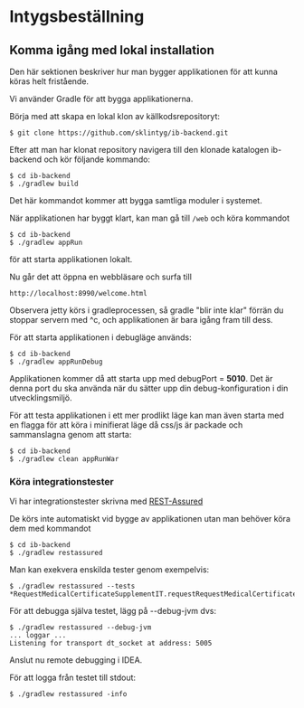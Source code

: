 # Intygsbeställning

## Komma igång med lokal installation
Den här sektionen beskriver hur man bygger applikationen för att kunna köras helt fristående.

Vi använder Gradle för att bygga applikationerna.

Börja med att skapa en lokal klon av källkodsrepositoryt:

    $ git clone https://github.com/sklintyg/ib-backend.git

Efter att man har klonat repository navigera till den klonade katalogen ib-backend och kör följande kommando:

    $ cd ib-backend
    $ ./gradlew build

Det här kommandot kommer att bygga samtliga moduler i systemet. 

När applikationen har byggt klart, kan man gå till `/web` och köra kommandot

    $ cd ib-backend
    $ ./gradlew appRun

för att starta applikationen lokalt.

Nu går det att öppna en webbläsare och surfa till 

    http://localhost:8990/welcome.html 

Observera jetty körs i gradleprocessen, så gradle "blir inte klar" förrän du stoppar servern med ^c, och applikationen är bara igång fram till dess.

För att starta applikationen i debugläge används:

    $ cd ib-backend
    $ ./gradlew appRunDebug
    
Applikationen kommer då att starta upp med debugPort = **5010**. Det är denna port du ska använda när du sätter upp din 
debug-konfiguration i din utvecklingsmiljö.

För att testa applikationen i ett mer prodlikt läge kan man även starta med en flagga för att köra i minifierat läge då css/js är packade och sammanslagna genom att starta:

    $ cd ib-backend
    $ ./gradlew clean appRunWar 

### Köra integrationstester
Vi har integrationstester skrivna med [REST-Assured](https://github.com/jayway/rest-assured)

De körs inte automatiskt vid bygge av applikationen utan man behöver köra dem med kommandot

    $ cd ib-backend
    $ ./gradlew restassured
    
Man kan exekvera enskilda tester genom exempelvis:

    $ ./gradlew restassured --tests *RequestMedicalCertificateSupplementIT.requestRequestMedicalCertificateSupplementWorks
    
För att debugga själva testet, lägg på --debug-jvm dvs:

    $ ./gradlew restassured --debug-jvm
    ... loggar ...
    Listening for transport dt_socket at address: 5005

Anslut nu remote debugging i IDEA.

För att logga från testet till stdout:

    $ ./gradlew restassured -info
